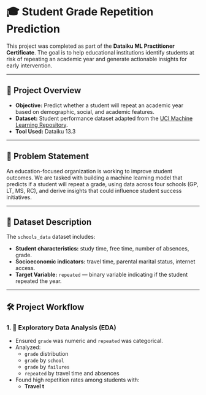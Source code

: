 # 🎓 Student Grade Repetition Prediction

This project was completed as part of the **Dataiku ML Practitioner Certificate**. The goal is to help educational institutions identify students at risk of repeating an academic year and generate actionable insights for early intervention.

---

## 📌 Project Overview

- **Objective:** Predict whether a student will repeat an academic year based on demographic, social, and academic features.
- **Dataset:** Student performance dataset adapted from the [UCI Machine Learning Repository](https://archive.ics.uci.edu/ml/datasets/Student+Performance).
- **Tool Used:** Dataiku 13.3

---

## 🧠 Problem Statement

An education-focused organization is working to improve student outcomes. We are tasked with building a machine learning model that predicts if a student will repeat a grade, using data across four schools (GP, LT, MS, RC), and derive insights that could influence student success initiatives.

---

## 📁 Dataset Description

The `schools_data` dataset includes:
- **Student characteristics:** study time, free time, number of absences, grade.
- **Socioeconomic indicators:** travel time, parental marital status, internet access.
- **Target Variable:** `repeated` — binary variable indicating if the student repeated the year.

---

## 🛠️ Project Workflow

### 1. 🧪 Exploratory Data Analysis (EDA)
- Ensured `grade` was numeric and `repeated` was categorical.
- Analyzed:
  - `grade` distribution
  - `grade` by `school`
  - `grade` by `failures`
  - `repeated` by travel time and absences
- Found high repetition rates among students with:
  - **Travel t**
